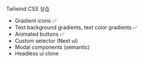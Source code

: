 Tailwind CSS 실습

* Gradient icons ✅
* Text background gradients, text color gradients ✅
* Animated buttons ✅
* Custom selector (Next ui)
* Modal components (semantic)
* Headless ui clone